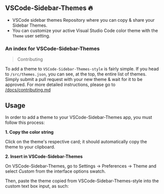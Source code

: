 ## VSCode-Sidebar-Themes 🔥

- VSCode sidebar themes Repository where you can copy & share your Sidebar Themes.
- You can customize your active Visual Studio Code color theme with the `Theme` user setting.

### An index for VSCode-Sidebar-Themes

> Contributing

To add a theme to `VSCode-Sidebar-Themes-style` is fairly simple. If you head to `/src/themes.json`, you can see, at the top, the entire list of themes. Simply submit a pull request with your new theme & wait for it to be approved. For more detailed instructions, please go to [/docs/contributing.md](docs/contributing.md)

## Usage

In order to add a theme to your VSCode-Sidebar-Themes app, you must follow this process:


**1. Copy the color string**

Click on the theme's respective card; it should automatically copy the theme to your clipboard.

**2. Insert in VSCode-Sidebar-Themes**

On VSCode-Sidebar-Themes, go to Settings -> Preferences -> Theme and select *Custom* from the interface options swatch.

Then, paste the theme copied from VSCode-Sidebar-Themes-style into the custom text box input, as such:
